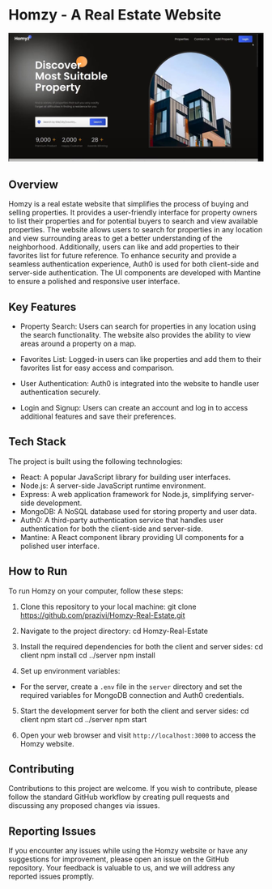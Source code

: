 # Homzy - A Real Estate Website

![Dashboard](https://github.com/prazivi/Real_State_FullStack/blob/master/Project%20snip/DashBoard.JPG)

## Overview

Homzy is a real estate website that simplifies the process of buying and selling properties. It provides a user-friendly interface for property owners to list their properties and for potential buyers to search and view available properties. The website allows users to search for properties in any location and view surrounding areas to get a better understanding of the neighborhood. Additionally, users can like and add properties to their favorites list for future reference. To enhance security and provide a seamless authentication experience, Auth0 is used for both client-side and server-side authentication. The UI components are developed with Mantine to ensure a polished and responsive user interface.

## Key Features

- Property Search: Users can search for properties in any location using the search functionality. The website also provides the ability to view areas around a property on a map.

- Favorites List: Logged-in users can like properties and add them to their favorites list for easy access and comparison.

- User Authentication: Auth0 is integrated into the website to handle user authentication securely.

- Login and Signup: Users can create an account and log in to access additional features and save their preferences.

## Tech Stack

The project is built using the following technologies:

- React: A popular JavaScript library for building user interfaces.
- Node.js: A server-side JavaScript runtime environment.
- Express: A web application framework for Node.js, simplifying server-side development.
- MongoDB: A NoSQL database used for storing property and user data.
- Auth0: A third-party authentication service that handles user authentication for both the client-side and server-side.
- Mantine: A React component library providing UI components for a polished user interface.

## How to Run

To run Homzy on your computer, follow these steps:

1. Clone this repository to your local machine:
git clone https://github.com/prazivi/Homzy-Real-Estate.git


2. Navigate to the project directory:
cd Homzy-Real-Estate


3. Install the required dependencies for both the client and server sides:
cd client
npm install
cd ../server
npm install


4. Set up environment variables:
- For the server, create a `.env` file in the `server` directory and set the required variables for MongoDB connection and Auth0 credentials.

5. Start the development server for both the client and server sides:
cd client
npm start
cd ../server
npm start


6. Open your web browser and visit `http://localhost:3000` to access the Homzy website.

## Contributing

Contributions to this project are welcome. If you wish to contribute, please follow the standard GitHub workflow by creating pull requests and discussing any proposed changes via issues.

## Reporting Issues

If you encounter any issues while using the Homzy website or have any suggestions for improvement, please open an issue on the GitHub repository. Your feedback is valuable to us, and we will address any reported issues promptly.


